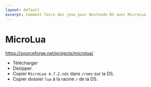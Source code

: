 ```yaml
---
layout: default
excerpt: Comment faire des jeux pour Nintendo DS avec MicroLua
---
```


# MicroLua

https://sourceforge.net/projects/microlua/

- Télécharger
- Dézipper. 
- Copier `MicroLua 4.7.2.nds` dans `/roms` sur la DS.
- Copier dossier `lua` à la racine `/` de la DS.
